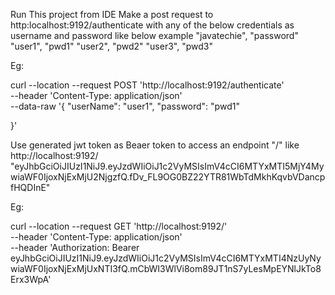 Run This project from IDE
Make a post request to http:localhost:9192/authenticate with any of the below credentials as username and password like below example
 "javatechie", "password"
  "user1", "pwd1"
  "user2", "pwd2" 
  "user3", "pwd3"
  
  Eg: 
  
  curl --location --request POST 'http://localhost:9192/authenticate' \
--header 'Content-Type: application/json' \
--data-raw '{
    "userName": "user1",
    "password": "pwd1"

}'

Use generated jwt token as Beaer token to access an endpoint "/" like http://localhost:9192/
"eyJhbGciOiJIUzI1NiJ9.eyJzdWIiOiJ1c2VyMSIsImV4cCI6MTYxMTI5MjY4MywiaWF0IjoxNjExMjU2NjgzfQ.fDv_FL9OG0BZ22YTR81WbTdMkhKqvbVDancpfHQDInE"

Eg:

curl --location --request GET 'http://localhost:9192/' \
--header 'Content-Type: application/json' \
--header 'Authorization: Bearer eyJhbGciOiJIUzI1NiJ9.eyJzdWIiOiJ1c2VyMSIsImV4cCI6MTYxMTI4NzUyNywiaWF0IjoxNjExMjUxNTI3fQ.mCbWI3WlVi8om89JT1nS7yLesMpEYNlJkTo8Erx3WpA' 


